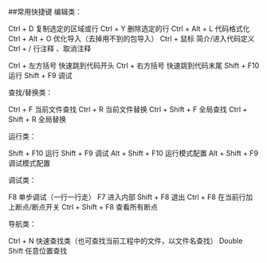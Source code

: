 ##常用快捷键
编辑类：

Ctrl + D             复制选定的区域或行
Ctrl + Y           删除选定的行
Ctrl + Alt + L     代码格式化
Ctrl + Alt + O     优化导入（去掉用不到的包导入）
Ctrl + 鼠标        简介/进入代码定义    
Ctrl + /           行注释 、取消注释

Ctrl + 左方括号   快速跳到代码开头
Ctrl + 右方括号   快速跳到代码末尾
Shift + F10        运行
Shift + F9         调试

查找/替换类：

Ctrl + F          当前文件查找
Ctrl + R          当前文件替换
Ctrl + Shift + F  全局查找
Ctrl + Shift + R  全局替换 

运行类：

Shift + F10        运行
Shift + F9         调试
Alt + Shift + F10  运行模式配置
Alt + Shift + F9   调试模式配置

调试类：

F8                单步调试（一行一行走）
F7                进入内部
Shift + F8        退出
Ctrl + F8         在当前行加上断点/断点开关
Ctrl + Shift + F8 查看所有断点

导航类：

Ctrl + N          快速查找类（也可查找当前工程中的文件，以文件名查找）
Double Shift      任意位置查找